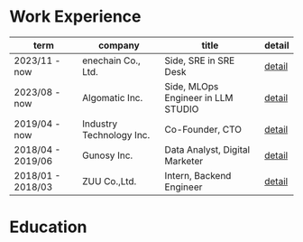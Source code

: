 # Work Experience

| term              | company                  | title                              | detail                                                                                |
| ----------------- | ------------------------ | ---------------------------------- | ------------------------------------------------------------------------------------- |
| 2023/11 - now     | enechain Co., Ltd.       | Side, SRE in SRE Desk              | [detail](https://github.com/soma00333/resume/blob/main/experience/2023_11-now.md)     |
| 2023/08 - now     | Algomatic Inc.           | Side, MLOps Engineer in LLM STUDIO | [detail](https://github.com/soma00333/resume/blob/main/experience/2023_08-now.md)     |
| 2019/04 - now     | Industry Technology Inc. | Co-Founder, CTO                    | [detail](https://github.com/soma00333/resume/blob/main/experience/2019_04-now.md)     |
| 2018/04 - 2019/06 | Gunosy Inc.              | Data Analyst, Digital Marketer     | [detail](https://github.com/soma00333/resume/blob/main/experience/2018_04-2019_06.md) |
| 2018/01 - 2018/03 | ZUU Co.,Ltd.             | Intern, Backend Engineer           | [detail](https://github.com/soma00333/resume/blob/main/experience/2018_01-2018_03.md) |

# Education
